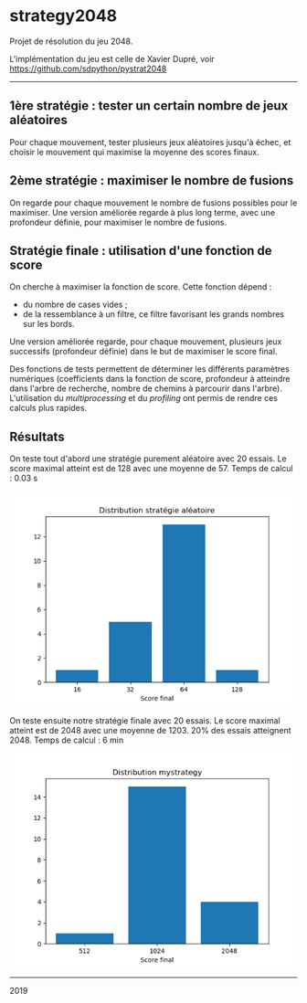 # strategy2048

Projet de résolution du jeu 2048.

L'implémentation du jeu est celle de Xavier Dupré, voir https://github.com/sdpython/pystrat2048

-----------------

## 1ère stratégie : tester un certain nombre de jeux aléatoires

Pour chaque mouvement, tester plusieurs jeux aléatoires jusqu'à échec, et choisir le mouvement qui maximise la moyenne des scores finaux.

## 2ème stratégie : maximiser le nombre de fusions

On regarde pour chaque mouvement le nombre de fusions possibles pour le maximiser. 
Une version améliorée regarde à plus long terme, avec une profondeur définie, pour maximiser le nombre de fusions.

## Stratégie finale : utilisation d'une fonction de score

On cherche à maximiser la fonction de score. Cette fonction dépend :

* du nombre de cases vides ;
* de la ressemblance à un filtre, ce filtre favorisant les grands nombres sur les bords. 

Une version améliorée regarde, pour chaque mouvement, plusieurs jeux successifs (profondeur définie) dans le but de maximiser le score final. 

Des fonctions de tests permettent de déterminer les différents paramètres numériques (coefficients dans la fonction de score, profondeur à atteindre dans l'arbre de recherche, nombre de chemins à parcourir dans l'arbre). L'utilisation du *multiprocessing* et du *profiling* ont permis de rendre ces calculs plus rapides. 

## Résultats 

On teste tout d'abord une stratégie purement aléatoire avec 20 essais. Le score maximal atteint est de 128 avec une moyenne de 57. 
Temps de calcul : 0.03 s

<img src="resul_randomstrategy.png" width = 600/>


On teste ensuite notre stratégie finale avec 20 essais. Le score maximal atteint est de 2048 avec une moyenne de 1203. 20% des essais atteignent 2048. 
Temps de calcul : 6 min

<img src="resul_mystrategy.png" width = 600/>

-----------------

2019
